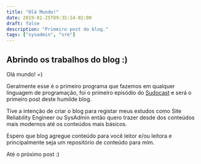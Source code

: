 ```yaml
---
title: "Olá Mundo!"
date: 2019-01-25T09:35:14-02:00
draft: false
description: "Primeiro post do blog."
tags: ["sysadmin", "sre"]
---
```


## Abrindo os trabalhos do blog :)

Olá mundo! =)

Geralmente esse é o primeiro programa que fazemos em qualquer linguagem de programação, foi o primeiro episódio do [Sudocast](https://www.sudocast.com.br/01-hello-world/) e será o primeiro post deste humilde blog.

Tive a intenção de criar o blog para registar meus estudos como Site Reliability Engineer ou SysAdmin então quero trazer desde dos conteúdos mais modernos até os conteúdos mais básicos.

Espero que blog agregue conteúdo para você leitor e/ou leitora e principalmente seja um repositório de conteúdo para mim.

Até o próximo post :)